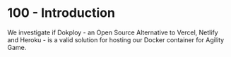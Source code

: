 # 100 - Introduction

We investigate if Dokploy - an Open Source Alternative to Vercel, Netlify and Heroku - is a valid solution for hosting our Docker container for Agility Game.
